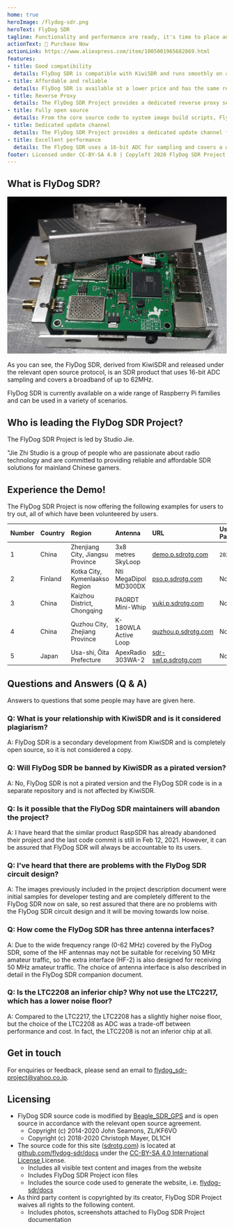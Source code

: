```yaml
---
home: true
heroImage: /flydog-sdr.png
heroText: FlyDog SDR
tagline: Functionality and performance are ready, it's time to place an order.
actionText: 🛒 Purchase Now
actionLink: https://www.aliexpress.com/item/1005001965682869.html
features:
- title: Good compatibility
  details: FlyDog SDR is compatible with KiwiSDR and runs smoothly on a wide range of Raspberry Pi ARM based computer..
- title: Affordable and reliable
  details: FlyDog SDR is available at a lower price and has the same reliability as KiwiSDR.
- title: Reverse Proxy
  details: The FlyDog SDR Project provides a dedicated reverse proxy server for external access to FlyDog SDR through the intranet and is configured with Content Delivery Network global acceleration.
- title: Fully open source
  details: From the core source code to system image build scripts, FlyDog SDR code is completely open source, leaving no backdoors.
- title: Dedicated update channel
  details: The FlyDog SDR Project provides a dedicated update channel for FlyDog SDR, which is tested multiple times before release to ensure availability.
- title: Excellent performance
  details: The FlyDog SDR uses a 16-bit ADC for sampling and covers a wide bandwidth of up to 62 MHz, giving performance comparable to KiwiSDR.
footer: Licensed under CC-BY-SA 4.0 | Copyleft 2020 FlyDog SDR Project
---
```


## What is FlyDog SDR?

![FlyDog SDR sample](/sample.jpg "FlyDog SDR sample")

As you can see, the FlyDog SDR, derived from KiwiSDR and released under the relevant open source protocol, is an SDR product that uses 16-bit ADC sampling and covers a broadband of up to 62MHz.

FlyDog SDR is currently available on a wide range of Raspberry Pi families and can be used in a variety of scenarios.

## Who is leading the FlyDog SDR Project?

The FlyDog SDR Project is led by Studio Jie.

"Jie Zhi Studio is a group of people who are passionate about radio technology and are committed to providing reliable and affordable SDR solutions for mainland Chinese gamers.

## Experience the Demo!

The FlyDog SDR Project is now offering the following examples for users to try out, all of which have been volunteered by users.

| Number | Country | Region | Antenna | URL | User Password |
| :--- | :--- | :--- | :--- | :--- | :--- |
| 1 | China | Zhenjiang City, Jiangsu Province | 3x8 metres SkyLoop | [demo.p.sdrotg.com](http://demo.p.sdrotg.com/) | `2020` |
| 2 | Finland | Kotka City, Kymenlaakso Region | Nti MegaDipol MD300DX | [pso.p.sdrotg.com](http://pso.p.sdrotg.com/) | None |
| 3 | China | Kaizhou District, Chongqing | PA0RDT Mini-Whip | [yuki.p.sdrotg.com](http://yuki.p.sdrotg.com/) | None |
| 4 | China | Quzhou City, Zhejiang Province | K-180WLA Active Loop | [quzhou.p.sdrotg.com](http://quzhou.p.sdrotg.com/) | None |
| 5 | Japan | Usa-shi, Ōita Prefecture | ApexRadio 303WA-2 | [sdr-swl.p.sdrotg.com](http://sdr-swl.p.sdrotg.com/) | None |

## Questions and Answers (Q & A)

Answers to questions that some people may have are given here.

### Q: What is your relationship with KiwiSDR and is it considered plagiarism?

A: FlyDog SDR is a secondary development from KiwiSDR and is completely open source, so it is not considered a copy.

### Q: Will FlyDog SDR be banned by KiwiSDR as a pirated version?

A: No, FlyDog SDR is not a pirated version and the FlyDog SDR code is in a separate repository and is not affected by KiwiSDR.

### Q: Is it possible that the FlyDog SDR maintainers will abandon the project?

A: I have heard that the similar product RaspSDR has already abandoned their project and the last code commit is still in Feb 12, 2021. However, it can be assured that FlyDog SDR will always be accountable to its users.

### Q: I've heard that there are problems with the FlyDog SDR circuit design?

A: The images previously included in the project description document were initial samples for developer testing and are completely different to the FlyDog SDR now on sale, so rest assured that there are no problems with the FlyDog SDR circuit design and it will be moving towards low noise.

### Q: How come the FlyDog SDR has three antenna interfaces?

A: Due to the wide frequency range (0-62 MHz) covered by the FlyDog SDR, some of the HF antennas may not be suitable for receiving 50 MHz amateur traffic, so the extra interface (HF-2) is also designed for receiving 50 MHz amateur traffic. The choice of antenna interface is also described in detail in the FlyDog SDR companion document.

### Q: Is the LTC2208 an inferior chip? Why not use the LTC2217, which has a lower noise floor?

A: Compared to the LTC2217, the LTC2208 has a slightly higher noise floor, but the choice of the LTC2208 as ADC was a trade-off between performance and cost. In fact, the LTC2208 is not an inferior chip at all.

## Get in touch

For enquiries or feedback, please send an email to [flydog_sdr-project@yahoo.co.jp](mailto:flydog_sdr-project@yahoo.co.jp).

## Licensing

 - FlyDog SDR source code is modified by [Beagle_SDR_GPS](https://github.com/jks-prv/Beagle_SDR_GPS) and is open source in accordance with the relevant open source agreement.
    * Copyright (c) 2014-2020 John Seamons, ZL/KF6VO
    * Copyright (c) 2018-2020 Christoph Mayer, DL1CH
 - The source code for this site ([sdrotg.com](https://sdrotg.com)) is located at [github.com/flydog-sdr/docs](https://github.com/flydog-sdr/docs) under the [CC-BY-SA 4.0 International License ](https://creativecommons.org/licenses/by/4.0/deed.zh) License.
    * Includes all visible text content and images from the website
    * Includes FlyDog SDR Project icon files
    * Includes the source code used to generate the website, i.e. [flydog-sdr/docs](https://github.com/flydog-sdr/docs)
 - As third party content is copyrighted by its creator, FlyDog SDR Project waives all rights to the following content.
    * Includes photos, screenshots attached to FlyDog SDR Project documentation

